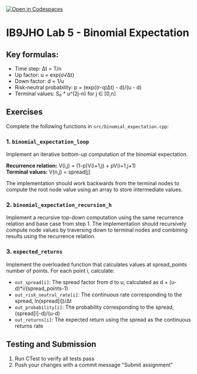 [![Open in Codespaces](https://classroom.github.com/assets/launch-codespace-2972f46106e565e64193e422d61a12cf1da4916b45550586e14ef0a7c637dd04.svg)](https://classroom.github.com/open-in-codespaces?assignment_repo_id=17064123)
# IB9JHO Lab 5 - Binomial Expectation

## Key formulas:
- Time step: Δt = T/n
- Up factor: u = exp(σ√Δt)
- Down factor: d = 1/u
- Risk-neutral probability: p = (exp((r-q)Δt) - d)/(u - d)
- Terminal values: S₀ * u^(2j-n) for j ∈ [0,n]

## Exercises
Complete the following functions in `src/binomial_expectation.cpp`:

### 1. `binomial_expectation_loop`
Implement an iterative bottom-up computation of the binomial expectation.

**Recurrence relation:** V(i,j) = (1-p)V(i+1,j) + pV(i+1,j+1)  
**Terminal values:** V(n,j) = spread[j]

The implementation should work backwards from the terminal nodes to compute the root node value using an array to store intermediate values.

### 2. `binomial_expectation_recursion_h`
Implement a recursive top-down computation using the same recurrence relation and base case from step 1.
The implementation should recursively compute node values by traversing down to terminal nodes and combining results using the recurrence relation.

### 3. `expected_returns`
Implement the overloaded function that calculates values at spread_points number of points. For each point i, calculate:

- `out_spread[i]`: The spread factor from d to u, calculated as d + (u-d)*i/(spread_points-1)
- `out_risk_neutral_rate[i]`: The continuous rate corresponding to the spread, ln(spread[i])/Δt
- `out_probability[i]`: The probability corresponding to the spread, (spread[i]-d)/(u-d)
- `out_returns[i]`: The expected return using the spread as the continuous returns rate

## Testing and Submission
1. Run CTest to verify all tests pass
2. Push your changes with a commit message "Submit assignment"